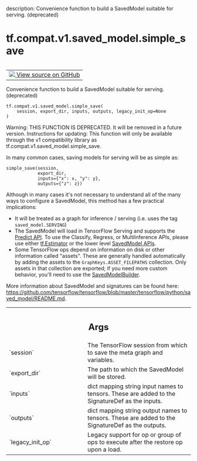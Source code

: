 description: Convenience function to build a SavedModel suitable for serving. (deprecated)

<div itemscope itemtype="http://developers.google.com/ReferenceObject">
<meta itemprop="name" content="tf.compat.v1.saved_model.simple_save" />
<meta itemprop="path" content="Stable" />
</div>

# tf.compat.v1.saved_model.simple_save

<!-- Insert buttons and diff -->

<table class="tfo-notebook-buttons tfo-api nocontent" align="left">
<td>
  <a target="_blank" href="https://github.com/tensorflow/tensorflow/blob/r2.3/tensorflow/python/saved_model/simple_save.py#L30-L91">
    <img src="https://www.tensorflow.org/images/GitHub-Mark-32px.png" />
    View source on GitHub
  </a>
</td>
</table>



Convenience function to build a SavedModel suitable for serving. (deprecated)

<pre class="devsite-click-to-copy prettyprint lang-py tfo-signature-link">
<code>tf.compat.v1.saved_model.simple_save(
    session, export_dir, inputs, outputs, legacy_init_op=None
)
</code></pre>



<!-- Placeholder for "Used in" -->

Warning: THIS FUNCTION IS DEPRECATED. It will be removed in a future version.
Instructions for updating:
This function will only be available through the v1 compatibility library as tf.compat.v1.saved_model.simple_save.

In many common cases, saving models for serving will be as simple as:

    simple_save(session,
                export_dir,
                inputs={"x": x, "y": y},
                outputs={"z": z})

Although in many cases it's not necessary to understand all of the many ways
    to configure a SavedModel, this method has a few practical implications:
  - It will be treated as a graph for inference / serving (i.e. uses the tag
    `saved_model.SERVING`)
  - The SavedModel will load in TensorFlow Serving and supports the
    [Predict
    API](https://github.com/tensorflow/serving/blob/master/tensorflow_serving/apis/predict.proto).
    To use the Classify, Regress, or MultiInference APIs, please
    use either
    [tf.Estimator](https://www.tensorflow.org/api_docs/python/tf/estimator/Estimator)
    or the lower level
    [SavedModel
    APIs](https://github.com/tensorflow/tensorflow/blob/master/tensorflow/python/saved_model/README.md).
  - Some TensorFlow ops depend on information on disk or other information
    called "assets". These are generally handled automatically by adding the
    assets to the `GraphKeys.ASSET_FILEPATHS` collection. Only assets in that
    collection are exported; if you need more custom behavior, you'll need to
    use the
    [SavedModelBuilder](https://github.com/tensorflow/tensorflow/blob/master/tensorflow/python/saved_model/builder.py).

More information about SavedModel and signatures can be found here:
https://github.com/tensorflow/tensorflow/blob/master/tensorflow/python/saved_model/README.md.

<!-- Tabular view -->
 <table class="responsive fixed orange">
<colgroup><col width="214px"><col></colgroup>
<tr><th colspan="2"><h2 class="add-link">Args</h2></th></tr>

<tr>
<td>
`session`
</td>
<td>
The TensorFlow session from which to save the meta graph and
variables.
</td>
</tr><tr>
<td>
`export_dir`
</td>
<td>
The path to which the SavedModel will be stored.
</td>
</tr><tr>
<td>
`inputs`
</td>
<td>
dict mapping string input names to tensors. These are added
to the SignatureDef as the inputs.
</td>
</tr><tr>
<td>
`outputs`
</td>
<td>
dict mapping string output names to tensors. These are added
to the SignatureDef as the outputs.
</td>
</tr><tr>
<td>
`legacy_init_op`
</td>
<td>
Legacy support for op or group of ops to execute after the
restore op upon a load.
</td>
</tr>
</table>

